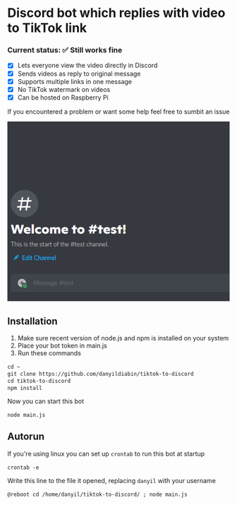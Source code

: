 # Discord bot which replies with video to TikTok link
### Current status: ✅ Still works fine
- [X] Lets everyone view the video directly in Discord
- [X] Sends videos as reply to original message
- [X] Supports multiple links in one message
- [X] No TikTok watermark on videos
- [X] Can be hosted on Raspberry Pi

If you encountered a problem or want some help feel free to sumbit an issue

![Bot in action](preview.gif)

Installation 
---
1. Make sure recent version of node.js and npm is installed on your system
2. Place your bot token in main.js
3. Run these commands
```
cd ~
git clone https://github.com/danyildiabin/tiktok-to-discord
cd tiktok-to-discord
npm install
```
Now you can start this bot
```
node main.js
```  

Autorun
---
If you're using linux you can set up `crontab` to run this bot at startup
```
crontab -e
```
Write this line to the file it opened, replacing `danyil` with your username
```
@reboot cd /home/danyil/tiktok-to-discord/ ; node main.js
```

